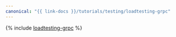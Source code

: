 ```yaml
---
canonical: "{{ link-docs }}/tutorials/testing/loadtesting-grpc"
---
```


{% include [loadtesting-grpc](../../_tutorials/loadtesting-grpc.md) %}